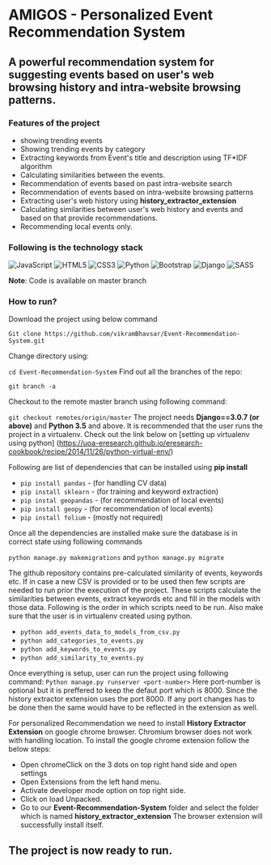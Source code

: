 # AMIGOS - Personalized Event Recommendation System

## A powerful recommendation system for suggesting events based on user's web browsing history and intra-website browsing patterns.

### Features of the project

- showing trending events
- Showing trending events by category
- Extracting keywords from Event's title and description using TF*IDF algorithm
- Calculating similarities between the events.
- Recommendation of events based on past intra-website search
- Recommendation of events based on intra-website browsing patterns
- Extracting user's web history using **history_extractor_extension** 
- Calculating similarities between user's web history and events and based on that provide recommendations.
- Recommending local events only.



### Following is the technology stack

<img alt="JavaScript" src="https://img.shields.io/badge/javascript-%23323330.svg?style=for-the-badge&logo=javascript&logoColor=%23F7DF1E"/> <img alt="HTML5" src="https://img.shields.io/badge/html5-%23E34F26.svg?style=for-the-badge&logo=html5&logoColor=white"/> <img alt="CSS3" src="https://img.shields.io/badge/css3-%231572B6.svg?style=for-the-badge&logo=css3&logoColor=white"/> <img alt="Python" src="https://img.shields.io/badge/python-%2314354C.svg?style=for-the-badge&logo=python&logoColor=white"/> <img alt="Bootstrap" src="https://img.shields.io/badge/bootstrap-%23563D7C.svg?style=for-the-badge&logo=bootstrap&logoColor=white"/> <img alt="Django" src="https://img.shields.io/badge/django-%23092E20.svg?style=for-the-badge&logo=django&logoColor=white"/> <img alt="SASS" src="https://img.shields.io/badge/SASS-hotpink.svg?style=for-the-badge&logo=SASS&logoColor=white"/> 





**Note**: Code is available on master branch

### How to run?

Download the project using below command

`Git clone https://github.com/vikramBhavsar/Event-Recommendation-System.git`

Change directory using: 

`cd Event-Recommendation-System`
Find out all the branches of the repo:

`git branch -a`

Checkout to the remote master branch using following command:

`git checkout remotes/origin/master`
The project needs **Django==3.0.7 (or above)** and **Python 3.5** and above. It is recommended that the user runs the project in a virtualenv. Check out the link below on [setting up virtualenv using python] (https://uoa-eresearch.github.io/eresearch-cookbook/recipe/2014/11/26/python-virtual-env/)

Following are list of dependencies that can be installed using **pip install** 

- `pip install pandas` - (for handling CV data)
- `pip install sklearn` - (for training and keyword extraction)
- `pip instal geopandas` - (for recommendation of local events)
- `pip install geopy` - (for recommendation of local events)
- `pip install folium` - (mostly not required)



Once all the dependencies are installed make sure the database is in correct state using following commands

`python manage.py makemigrations` and  `python manage.py migrate` 

The github repository contains pre-calculated similarity of events, keywords etc. If in case a new CSV is provided or to be used then few scripts are needed to run prior the execution of the project. These scripts calculate the similarities between events, extract keywords etc and fill in the models with those data. Following is the order in which scripts need to be run. Also make sure that the user is in virtualenv created using python.

- `python add_events_data_to_models_from_csv.py`
- `python add_categories_to_events.py` 
- `python add_keywords_to_events.py`
- `python add_similarity_to_events.py`

Once everything is setup, user can run the project using following command: `Python manage.py runserver <port-number>` Here port-number is optional but it is preffered to keep the defaut port which is 8000. Since the history extractor extension uses the port 8000. If any port changes has to be done then the same would have to be reflected in the extension as well. 

For personalized Recommendation we need to install **History Extractor Extension** on google chrome browser. Chromium browser does not work with handling location. To install the google chrome extension follow the below steps:

- Open chromeClick on the 3 dots on top right hand side and open settings
- Open Extensions from the left hand menu.
- Activate developer mode option on top right side.
- Click on load Unpacked.
- Go to our **Event-Recommendation-System** folder and select the folder which is named **history_extractor_extension** The browser extension will successfully install itself.

## The project is now ready to run.


